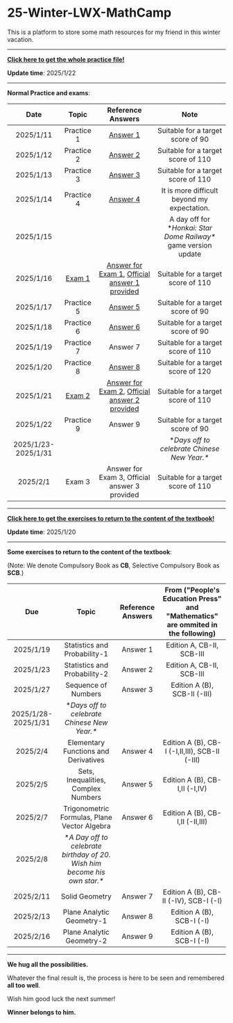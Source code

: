 # 25-Winter-LWX-MathCamp
This is a platform to store some math resources for my friend in this winter vacation.

---

**[Click here to get the whole practice file!](./For%20Star.pdf)**

**Update time**: 2025/1/22

---

**Normal Practice and exams**:

| Date | Topic | Reference Answers | Note |
| :----------: | :----------: | :----------: | :----------: |
| 2025/1/11 | Practice 1 | [Answer 1](./Reference%20Answers/参考解答1.pdf) | Suitable for a target score of 90 |
| 2025/1/12 | Practice 2 | [Answer 2](./Reference%20Answers/参考解答2.pdf) | Suitable for a target score of 110 |
| 2025/1/13 | Practice 3 | [Answer 3](./Reference%20Answers/参考解答3.pdf) | Suitable for a target score of 110 |
| 2025/1/14 | Practice 4 | [Answer 4](./Reference%20Answers/参考解答4.pdf) | It is more difficult beyond my expectation. |
| 2025/1/15 | | | A day off for **Honkai: Star Dome Railway\** game version update | 
| 2025/1/16 | [Exam 1](./Exam/Exam1.pdf) | [Answer for Exam 1](./Reference%20Answers/试卷参考解答1.pdf), [Official answer 1 provided](./Reference%20Answers/试卷官方参考解答1.pdf)  | Suitable for a target score of 110 |
| 2025/1/17 | Practice 5 | [Answer 5](./Reference%20Answers/参考解答5.pdf) | Suitable for a target score of 90 |
| 2025/1/18 | Practice 6 | [Answer 6](./Reference%20Answers/参考解答6.pdf) | Suitable for a target score of 90 |
| 2025/1/19 | Practice 7 | Answer 7 | Suitable for a target score of 110 |
| 2025/1/20 | Practice 8 | [Answer 8](./Reference%20Answers/参考解答8.pdf) | Suitable for a target score of 120 |
| 2025/1/21 | [Exam 2](./Exam/Exam2.pdf) | [Answer for Exam 2](./Reference%20Answers/试卷参考解答2.pdf), [Official answer 2 provided](./Reference%20Answers/试卷官方参考解答2.pdf)  | Suitable for a target score of 110 |
| 2025/1/22 | Practice 9 | Answer 9 | Suitable for a target score of 90 |
| 2025/1/23-2025/1/31 | | | **Days off to celebrate Chinese New Year.\** |
| 2025/2/1 | Exam 3 | Answer for Exam 3, Official answer 3 provided  | Suitable for a target score of 110 |


---

**[Click here to get the exercises to return to the content of the textbook!](./For%20Star%20[Textbook].pdf)**

**Update time**: 2025/1/20

---
**Some exercises to return to the content of the textbook**:

(Note: We denote Compulsory Book as **CB**, Selective Compulsory Book as **SCB**.)

| Due | Topic | Reference Answers | From ("People's Education Press" and "Mathematics" are ommited in the following)   |
| :----------: | :----------: | :----------: | :----------: |
| 2025/1/19 | Statistics and Probability-1 | Answer 1 | Edition A, CB-II,  SCB-III |
| 2025/1/23 | Statistics and Probability-2 | Answer 2 | Edition A, CB-II,  SCB-III |
| 2025/1/27 | Sequence of Numbers | Answer 3 | Edition A (B), SCB-II (-III) |
| 2025/1/28-2025/1/31 | **Days off to celebrate Chinese New Year.\** | | 
| 2025/2/4 | Elementary Functions and Derivatives | Answer 4 | Edition A (B), CB-I (-I,II,III),  SCB-II (-III) |
| 2025/2/5 | Sets, Inequalities, Complex Numbers | Answer 5 | Edition A (B), CB-I,II (-I,IV) |
| 2025/2/7 | Trigonometric Formulas, Plane Vector Algebra | Answer 6 | Edition A (B), CB-I,II (-II,III) |
| 2025/2/8 | **A Day off to celebrate birthday of 20. Wish him become his own star.\** | | 
| 2025/2/11 | Solid Geometry | Answer 7 | Edition A (B), CB-II (-IV), SCB-I (-I) |
| 2025/2/13 | Plane Analytic Geometry-1 | Answer 8 | Edition A (B), SCB-I (-I) |
| 2025/2/16 | Plane Analytic Geometry-2 | Answer 9 | Edition A (B), SCB-I (-I) |


---

**We hug all the possibilities.**

Whatever the final result is, the process is here to be seen and remembered **all too well**. 

Wish him good luck the next summer!

**Winner belongs to him.**

